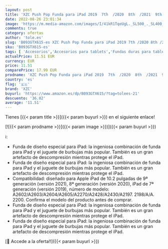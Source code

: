 ```yaml
---
layout: post
title: 'XZC Push Pop Funda para iPad 2019  7th  /2020  8th  /2021  9th  10.2" Silicona a prueba de golpes Full Body Protection Tablet Cover con soporte plegable y cordón  iPad 2019/2020/2021 10.2 '
date: 2022-08-26 23:01:34
image: 'https://m.media-amazon.com/images/I/41kR1TqeUgL._SL500_._SL400_.jpg'
comments: true
category: ofertas
author: 'tole.es'
slug: 'B093GTX615-es XZC Push Pop Funda para iPad 2019 7th /2020 8th /2021 9th...'
sku: 'B093GTX615-es'
tags: [ 'Accesorios','Accesorios para tablets','Fundas duras para tablets','Fundas para tablets','Informática','ipad','xzc','🇪🇸', ]
actualPrice: 11.51 EUR
currency: EUR
price: 11.51
comparePrice: 17.99 EUR
prodname: 'XZC Push Pop Funda para iPad 2019  7th  /2020  8th  /2021  9th  10.2" Silicona a prueba de golpes Full Body Protection Tablet Cover con soporte plegable y cordón  iPad 2019/2020/2021 10.2 '
country: 'es'
flag: '🇪🇸'
brand: 'XZC'
buyurl: 'https://www.amazon.es/dp/B093GTX615/?tag=tolees-21'
descuento: '36.02'
average: '11.51'
---
```


Tienes [{{< param title >}}]({{< param buyurl >}}) en el siguiente enlace!

[![{{< param prodname >}}]({{< param image >}})]({{< param buyurl >}})

ℹ️:

- Funda de diseño especial para iPad: la ingeniosa combinación de funda para iPad y el juguete de burbujas más popular. También es un gran artefacto de descompresión mientras protege el iPad.
- Funda de diseño especial para iPad: la ingeniosa combinación de funda para iPad y el juguete de burbujas más popular. También es un gran artefacto de descompresión mientras protege el iPad.
- Compatibilidad: diseñado para Apple iPad de 10.2 pulgadas de 9ª generación (versión 2021), 8ª generación (versión 2020), iPad de 7ª generación (versión 2019), número de modelo: A2602/A2603/A2604/A2605/A2270/A2428/A2430/A2197. 2198/A/A. 2200. Confirma el modelo del producto antes de comprar.
- Funda de diseño especial para iPad: la ingeniosa combinación de funda para iPad y el juguete de burbujas más popular. También es un gran artefacto de descompresión mientras protege el iPad.
- Funda de diseño especial para iPad: la ingeniosa combinación de funda para iPad y el juguete de burbujas más popular. También es un gran artefacto de descompresión mientras protege el iPad.

[🛒 Accede a la oferta!!]({{< param buyurl >}})
